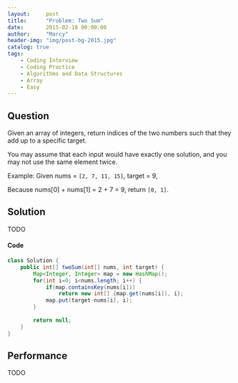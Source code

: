 ```yaml
---
layout:     post
title:      "Problem: Two Sum"
date:       2015-02-18 00:00:00
author:     "Marcy"
header-img: "img/post-bg-2015.jpg"
catalog: true
tags:
    - Coding Interview
    - Coding Practice
    - Algorithms and Data Structures
    - Array
    - Easy
---
```


## Question

Given an array of integers, return indices of the two numbers such that they add up to a specific target.

You may assume that each input would have exactly one solution, and you may not use the same element twice.

Example:
Given nums = `[2, 7, 11, 15]`, target = 9,

Because nums[0] + nums[1] = 2 + 7 = 9,
return `[0, 1]`.

## Solution
TODO

#### Code
```java
class Solution {
    public int[] twoSum(int[] nums, int target) {
        Map<Integer, Integer> map = new HashMap();
        for(int i=0; i<nums.length; i++) {
            if(map.containsKey(nums[i]))
                return new int[] {map.get(nums[i]), i};
            map.put(target-nums[i], i);
        }
        
        return null;
    }
}
```

## Performance
TODO
